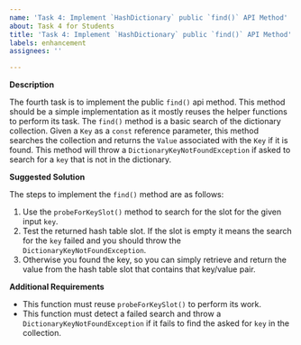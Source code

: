 ```yaml
---
name: 'Task 4: Implement `HashDictionary` public `find()` API Method'
about: Task 4 for Students
title: 'Task 4: Implement `HashDictionary` public `find()` API Method'
labels: enhancement
assignees: ''

---
```


**Description**

The fourth task is to implement the public `find()` api method.  This method should be a simple implementation as it mostly reuses the helper functions to perform its task.  The `find()` method is a basic search of the dictionary collection.  Given a `Key` as a `const` reference parameter, this method searches the collection and returns the `Value` associated with the `Key` if it is found.  This method will throw a `DictionaryKeyNotFoundException` if asked to search for a `key` that is not in the dictionary.

**Suggested Solution**

The steps to implement the `find()` method are as follows:

1. Use the `probeForKeySlot()` method to search for the slot for the
   given input `key`.
2. Test the returned hash table slot.  If the slot is empty it means the
   search for the `key` failed and you should throw the
   `DictionaryKeyNotFoundException`.
3. Otherwise you found the key, so you can simply retrieve and return the
   value from the hash table slot that contains that key/value pair.


**Additional Requirements**

- This function must reuse `probeForKeySlot()` to perform its work.
- This function must detect a failed search and throw a `DictionaryKeyNotFoundException`
  if it fails to find the asked for `key` in the collection.


